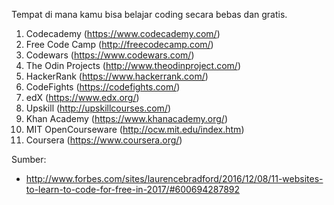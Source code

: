 Tempat di mana kamu bisa belajar coding secara bebas dan gratis.

1. Codecademy (https://www.codecademy.com/)
2. Free Code Camp (http://freecodecamp.com/)
3. Codewars (https://www.codewars.com/)
4. The Odin Projects (http://www.theodinproject.com/)
5. HackerRank (https://www.hackerrank.com/)
6. CodeFights (https://codefights.com/)
7. edX (https://www.edx.org/)
8. Upskill (http://upskillcourses.com/)
9. Khan Academy (https://www.khanacademy.org/)
10. MIT OpenCourseware (http://ocw.mit.edu/index.htm)
11. Coursera (https://www.coursera.org/)


Sumber:
* http://www.forbes.com/sites/laurencebradford/2016/12/08/11-websites-to-learn-to-code-for-free-in-2017/#600694287892
